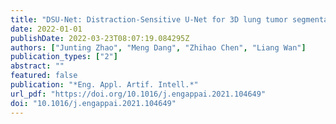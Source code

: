 ```yaml
---
title: "DSU-Net: Distraction-Sensitive U-Net for 3D lung tumor segmentation"
date: 2022-01-01
publishDate: 2022-03-23T08:07:19.084295Z
authors: ["Junting Zhao", "Meng Dang", "Zhihao Chen", "Liang Wan"]
publication_types: ["2"]
abstract: ""
featured: false
publication: "*Eng. Appl. Artif. Intell.*"
url_pdf: "https://doi.org/10.1016/j.engappai.2021.104649"
doi: "10.1016/j.engappai.2021.104649"
---
```


